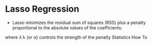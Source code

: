 # Lasso Regression
- Lasso minimizes the residual sum of squares (RSS) plus a penalty proportional to the absolute values of the coefficients:

where 
𝜆
λ (or α) controls the strength of the penalty 
Statistics How To
